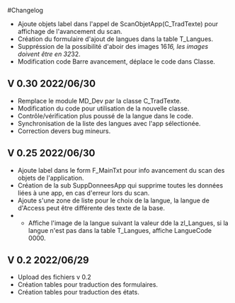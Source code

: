 #Changelog

- Ajoute objets label dans l'appel de ScanObjetApp(C_TradTexte) pour affichage de l'avancement du scan.
- Création du formulaire d'ajout de langues dans la table T_Langues.
- Suppréssion de la possibilité d'aboir des images 16*16, les images doivent être en 32*32.
- Modification code Barre avancement, déplace le code dans Classe.

## V 0.30 2022/06/30

- Remplace le module MD_Dev par la classe C_TradTexte.
- Modification du code pour utilisation de la nouvelle classe.
- Contrôle/vérification plus poussé de la langue dans le code.
- Synchronisation de la liste des langues avec l'app sélectionée.
- Correction devers bug mineurs.

## V 0.25 2022/06/30

- Ajoute label dans le form F_MainTxt pour info avancement du scan des objets de l'application.
- Création de la sub SuppDonneesApp qui supprime toutes les données liées à une app, en cas d'erreur lors du scan.
- Ajoute s'une zone de liste pour le choix de la langue, la langue de d'Access peut être différente des texte de la base.
- - Affiche l'image de la langue suivant la valeur dde la zl_Langues, si la langue n'est pas dans la table T_Langues, affiche LangueCode 0000.

## V 0.2 2022/06/29
- Upload des fichiers v 0.2
- Création tables pour traduction des formulaires.
- Création tables pour traduction des états.
